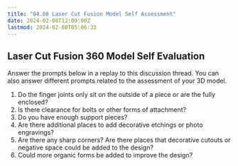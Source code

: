```yaml
---
title: "04.08 Laser Cut Fusion Model Self Assessment"
date: 2024-02-08T12:00:00Z
lastmod: 2024-02-08T05:06:33
---
```


## Laser Cut Fusion 360 Model Self Evaluation

Answer the prompts below in a replay to this discussion thread. You can also answer different prompts related to the assessment of your 3D model.

1. Do the finger joints only sit on the outside of a piece or are the fully enclosed?
2. Is there clearance for bolts or other forms of attachment?
3. Do you have enough support pieces?
4. Are there additional places to add decorative etchings or photo engravings?
5. Are there any sharp corners? Are there places that decorative cutouts or negative space could be added to the design?
6. Could more organic forms be added to improve the design?

